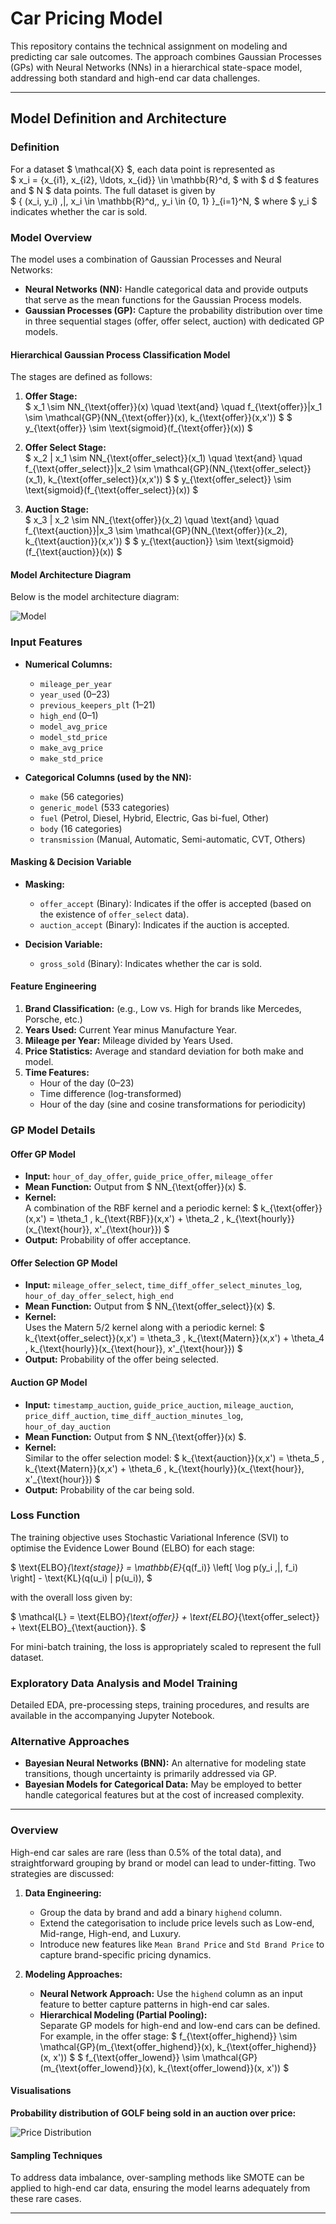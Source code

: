 # Car Pricing Model

This repository contains the technical assignment on modeling and predicting car sale outcomes. The approach combines Gaussian Processes (GPs) with Neural Networks (NNs) in a hierarchical state-space model, addressing both standard and high-end car data challenges.

---

## Model Definition and Architecture

### Definition

For a dataset $ \mathcal{X} $, each data point is represented as  
$ x_i = \{x_{i1}, x_{i2}, \ldots, x_{id}\} \in \mathbb{R}^d, $
with $ d $ features and $ N $ data points. The full dataset is given by  
$ \{ (x_i, y_i) \,|\, x_i \in \mathbb{R}^d,\, y_i \in \{0, 1\} \}_{i=1}^N, $
where $ y_i $ indicates whether the car is sold.

### Model Overview

The model uses a combination of Gaussian Processes and Neural Networks:

- **Neural Networks (NN):** Handle categorical data and provide outputs that serve as the mean functions for the Gaussian Process models.
- **Gaussian Processes (GP):** Capture the probability distribution over time in three sequential stages (offer, offer select, auction) with dedicated GP models.

#### Hierarchical Gaussian Process Classification Model

The stages are defined as follows:

1. **Offer Stage:**  
   $
   x_1 \sim NN_{\text{offer}}(x) \quad \text{and} \quad f_{\text{offer}}|x_1 \sim \mathcal{GP}(NN_{\text{offer}}(x), k_{\text{offer}}(x,x'))
   $
   $
   y_{\text{offer}} \sim \text{sigmoid}(f_{\text{offer}}(x))
   $

2. **Offer Select Stage:**  
   $
   x_2 | x_1 \sim NN_{\text{offer_select}}(x_1) \quad \text{and} \quad f_{\text{offer_select}}|x_2 \sim \mathcal{GP}(NN_{\text{offer_select}}(x_1), k_{\text{offer_select}}(x,x'))
   $
   $
   y_{\text{offer_select}} \sim \text{sigmoid}(f_{\text{offer_select}}(x))
   $

3. **Auction Stage:**  
   $
   x_3 | x_2 \sim NN_{\text{offer}}(x_2) \quad \text{and} \quad f_{\text{auction}}|x_3 \sim \mathcal{GP}(NN_{\text{offer}}(x_2), k_{\text{auction}}(x,x'))
   $
   $
   y_{\text{auction}} \sim \text{sigmoid}(f_{\text{auction}}(x))
   $

#### Model Architecture Diagram

Below is the model architecture diagram:

![Model](./image/model.png)

### Input Features

- **Numerical Columns:**
    - `mileage_per_year`
    - `year_used` (0–23)
    - `previous_keepers_plt` (1–21)
    - `high_end` (0–1)
    - `model_avg_price`
    - `model_std_price`
    - `make_avg_price`
    - `make_std_price`

- **Categorical Columns (used by the NN):**
    - `make` (56 categories)
    - `generic_model` (533 categories)
    - `fuel` (Petrol, Diesel, Hybrid, Electric, Gas bi-fuel, Other)
    - `body` (16 categories)
    - `transmission` (Manual, Automatic, Semi-automatic, CVT, Others)

#### Masking & Decision Variable

- **Masking:**
    - `offer_accept` (Binary): Indicates if the offer is accepted (based on the existence of `offer_select` data).
    - `auction_accept` (Binary): Indicates if the auction is accepted.

- **Decision Variable:**
    - `gross_sold` (Binary): Indicates whether the car is sold.

#### Feature Engineering

1. **Brand Classification:** (e.g., Low vs. High for brands like Mercedes, Porsche, etc.)
2. **Years Used:** Current Year minus Manufacture Year.
3. **Mileage per Year:** Mileage divided by Years Used.
4. **Price Statistics:** Average and standard deviation for both make and model.
5. **Time Features:**
    - Hour of the day (0–23)
    - Time difference (log-transformed)
    - Hour of the day (sine and cosine transformations for periodicity)

### GP Model Details

#### Offer GP Model

- **Input:** `hour_of_day_offer`, `guide_price_offer`, `mileage_offer`
- **Mean Function:** Output from $ NN_{\text{offer}}(x) $.
- **Kernel:**  
  A combination of the RBF kernel and a periodic kernel:
  $
  k_{\text{offer}}(x,x') = \theta_1 \, k_{\text{RBF}}(x,x') + \theta_2 \, k_{\text{hourly}}(x_{\text{hour}}, x'_{\text{hour}})
  $
- **Output:** Probability of offer acceptance.

#### Offer Selection GP Model

- **Input:** `mileage_offer_select`, `time_diff_offer_select_minutes_log`, `hour_of_day_offer_select`, `high_end`
- **Mean Function:** Output from $ NN_{\text{offer_select}}(x) $.
- **Kernel:**  
  Uses the Matern 5/2 kernel along with a periodic kernel:
  $
  k_{\text{offer_select}}(x,x') = \theta_3 \, k_{\text{Matern}}(x,x') + \theta_4 \, k_{\text{hourly}}(x_{\text{hour}}, x'_{\text{hour}})
  $
- **Output:** Probability of the offer being selected.

#### Auction GP Model

- **Input:** `timestamp_auction`, `guide_price_auction`, `mileage_auction`, `price_diff_auction`, `time_diff_auction_minutes_log`, `hour_of_day_auction`
- **Mean Function:** Output from $ NN_{\text{offer}}(x) $.
- **Kernel:**  
  Similar to the offer selection model:
  $
  k_{\text{auction}}(x,x') = \theta_5 \, k_{\text{Matern}}(x,x') + \theta_6 \, k_{\text{hourly}}(x_{\text{hour}}, x'_{\text{hour}})
  $
- **Output:** Probability of the car being sold.

### Loss Function

The training objective uses Stochastic Variational Inference (SVI) to optimise the Evidence Lower Bound (ELBO) for each stage:

$
\text{ELBO}_{\text{stage}} = \mathbb{E}_{q(f_i)} \left[ \log p(y_i \,|\, f_i) \right] - \text{KL}(q(u_i) \| p(u_i)),
$

with the overall loss given by:

$
\mathcal{L} = \text{ELBO}_{\text{offer}} + \text{ELBO}_{\text{offer_select}} + \text{ELBO}_{\text{auction}}.
$

For mini-batch training, the loss is appropriately scaled to represent the full dataset.

### Exploratory Data Analysis and Model Training

Detailed EDA, pre-processing steps, training procedures, and results are available in the accompanying Jupyter Notebook.

### Alternative Approaches

- **Bayesian Neural Networks (BNN):** An alternative for modeling state transitions, though uncertainty is primarily addressed via GP.
- **Bayesian Models for Categorical Data:** May be employed to better handle categorical features but at the cost of increased complexity.

---

### Overview

High-end car sales are rare (less than 0.5% of the total data), and straightforward grouping by brand or model can lead to under-fitting. Two strategies are discussed:

1. **Data Engineering:**
    - Group the data by brand and add a binary `highend` column.
    - Extend the categorisation to include price levels such as Low-end, Mid-range, High-end, and Luxury.
    - Introduce new features like `Mean Brand Price` and `Std Brand Price` to capture brand-specific pricing dynamics.

2. **Modeling Approaches:**
    - **Neural Network Approach:** Use the `highend` column as an input feature to better capture patterns in high-end car sales.
    - **Hierarchical Modeling (Partial Pooling):**  
      Separate GP models for high-end and low-end cars can be defined. For example, in the offer stage:
      $
      f_{\text{offer_highend}} \sim \mathcal{GP}(m_{\text{offer_highend}}(x), k_{\text{offer_highend}}(x, x'))
      $
      $
      f_{\text{offer_lowend}} \sim \mathcal{GP}(m_{\text{offer_lowend}}(x), k_{\text{offer_lowend}}(x, x'))
      $

#### Visualisations

**Probability distribution of GOLF being sold in an auction over price:**

![Price Distribution](./image/prediction.png)

#### Sampling Techniques

To address data imbalance, over-sampling methods like SMOTE can be applied to high-end car data, ensuring the model learns adequately from these rare cases.

---
